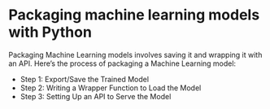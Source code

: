 # Packaging machine learning models with Python

Packaging Machine Learning models involves saving it and wrapping it with an API. Here’s the process of packaging a Machine Learning model:

- Step 1: Export/Save the Trained Model
- Step 2: Writing a Wrapper Function to Load the Model
- Step 3: Setting Up an API to Serve the Model
